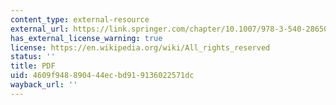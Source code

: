```yaml
---
content_type: external-resource
external_url: https://link.springer.com/chapter/10.1007/978-3-540-28650-9_8
has_external_license_warning: true
license: https://en.wikipedia.org/wiki/All_rights_reserved
status: ''
title: PDF
uid: 4609f948-8904-44ec-bd91-9136022571dc
wayback_url: ''
---
```

